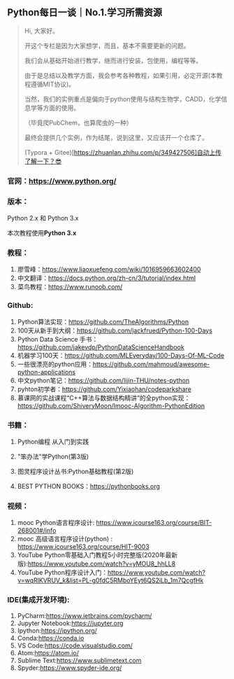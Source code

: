 ## Python每日一谈｜No.1.学习所需资源



> Hi, 大家好。
>
> 开这个专栏是因为大家想学，而且，基本不需要更新的问题。
>
> 我们会从基础开始进行教学，继而进行安装，包使用，编程等等。
>
> 由于是总结以及教学方面，我会参考各种教程，如果引用，必定开源(本教程遵循MIT协议)。
>
> 当然，我们的实例重点是偏向于python使用与结构生物学，CADD，化学信息学等方面的使用。
>
> （毕竟爬PubChem，也算爬虫的一种）
>
> 最终会提供几个实例，作为结尾，说到这里，又应该开一个仓库了。
>
> (Typora + Gitee)[https://zhuanlan.zhihu.com/p/349427506]自动上传了解一下？😎

### 官网：https://www.python.org/

### 版本：

 Python 2.x 和 Python 3.x

本次教程使用**Python 3.x**

### 教程：

1. 廖雪峰：https://www.liaoxuefeng.com/wiki/1016959663602400
2. 中文翻译：https://docs.python.org/zh-cn/3/tutorial/index.html
3. 菜鸟教程：https://www.runoob.com/

### Github:

1. Python算法实现：https://github.com/TheAlgorithms/Python
2. 100天从新手到大纲：https://github.com/jackfrued/Python-100-Days
3. Python Data Science 手书：https://github.com/jakevdp/PythonDataScienceHandbook
4. 机器学习100天：https://github.com/MLEveryday/100-Days-Of-ML-Code
5. 一些很漂亮的python应用：https://github.com/mahmoud/awesome-python-applications
6. 中文python笔记：https://github.com/lijin-THU/notes-python
7. pyhton初学者：https://github.com/Yixiaohan/codeparkshare
8. 慕课网的实战课程“C++算法与数据结构精讲“的全python实现：https://github.com/ShiveryMoon/Imooc-Algorithm-PythonEdition

### 书籍：

1. Python编程 从入门到实践

2. "笨办法"学Python(第3版)

3. 图灵程序设计丛书:Python基础教程(第2版)

4. BEST PYTHON BOOKS：https://pythonbooks.org

### 视频：

1. mooc Python语言程序设计: https://www.icourse163.org/course/BIT-268001#/info
2. mooc 高级语言程序设计(python) : https://www.icourse163.org/course/HIT-9003
3. YouTube Python零基础入门教程5小时完整版(2020年最新版):https://www.youtube.com/watch?v=yMOU8_hhLL8
4. YouTube Python程序设计入门：https://www.youtube.com/watch?v=wqRlKVRUV_k&list=PL-g0fdC5RMboYEyt6QS2iLb_1m7QcgfHk

### IDE(集成开发环境):

1. PyCharm:https://www.jetbrains.com/pycharm/
2. Jupyter Notebook:https://jupyter.org
3. Ipython:https://ipython.org/
4. Conda:https://conda.io
5. VS Code:https://code.visualstudio.com/
6. Atom:https://atom.io/
7. Sublime Text:https://www.sublimetext.com
8. Spyder:https://www.spyder-ide.org/



